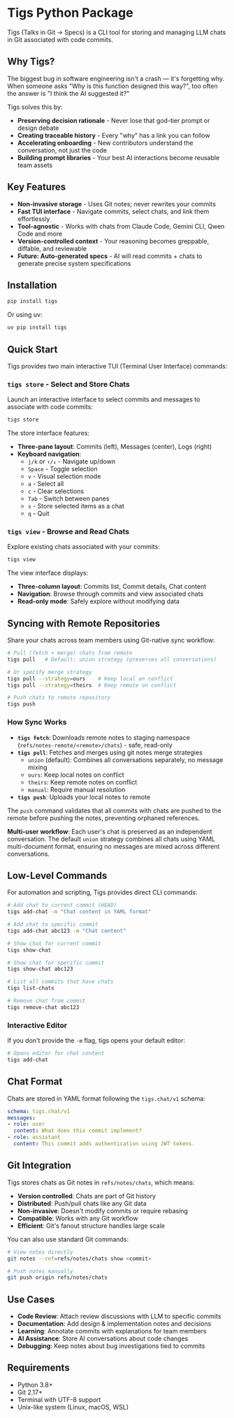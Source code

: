 # Tigs Python Package

Tigs (Talks in Git → Specs) is a CLI tool for storing and managing LLM chats in Git associated with code commits.

## Why Tigs?

The biggest bug in software engineering isn't a crash — it's forgetting why. When someone asks "Why is this function designed this way?", too often the answer is "I think the AI suggested it?"

Tigs solves this by:
- **Preserving decision rationale** - Never lose that god-tier prompt or design debate
- **Creating traceable history** - Every "why" has a link you can follow
- **Accelerating onboarding** - New contributors understand the conversation, not just the code
- **Building prompt libraries** - Your best AI interactions become reusable team assets

## Key Features

- **Non-invasive storage** - Uses Git notes; never rewrites your commits
- **Fast TUI interface** - Navigate commits, select chats, and link them effortlessly
- **Tool-agnostic** - Works with chats from Claude Code, Gemini CLI, Qwen Code and more
- **Version-controlled context** - Your reasoning becomes greppable, diffable, and reviewable
- **Future: Auto-generated specs** - AI will read commits + chats to generate precise system specifications

## Installation

```bash
pip install tigs
```

Or using uv:

```bash
uv pip install tigs
```

## Quick Start

Tigs provides two main interactive TUI (Terminal User Interface) commands:

### `tigs store` - Select and Store Chats

Launch an interactive interface to select commits and messages to associate with code commits:

```bash
tigs store
```

The store interface features:
- **Three-pane layout**: Commits (left), Messages (center), Logs (right)
- **Keyboard navigation**:
  - `j/k` or `↑/↓` - Navigate up/down
  - `Space` - Toggle selection
  - `v` - Visual selection mode
  - `a` - Select all
  - `c` - Clear selections
  - `Tab` - Switch between panes
  - `s` - Store selected items as a chat
  - `q` - Quit

### `tigs view` - Browse and Read Chats

Explore existing chats associated with your commits:

```bash
tigs view
```

The view interface displays:
- **Three-column layout**: Commits list, Commit details, Chat content
- **Navigation**: Browse through commits and view associated chats
- **Read-only mode**: Safely explore without modifying data

## Syncing with Remote Repositories

Share your chats across team members using Git-native sync workflow:

```bash
# Pull (fetch + merge) chats from remote
tigs pull   # Default: union strategy (preserves all conversations)

# Or specify merge strategy
tigs pull --strategy=ours    # Keep local on conflict
tigs pull --strategy=theirs  # Keep remote on conflict

# Push chats to remote repository
tigs push
```

### How Sync Works

- **`tigs fetch`**: Downloads remote notes to staging namespace (`refs/notes-remote/<remote>/chats`) - safe, read-only
- **`tigs pull`**: Fetches and merges using git notes merge strategies
  - `union` (default): Combines all conversations separately, no message mixing
  - `ours`: Keep local notes on conflict
  - `theirs`: Keep remote notes on conflict
  - `manual`: Require manual resolution
- **`tigs push`**: Uploads your local notes to remote

The `push` command validates that all commits with chats are pushed to the remote before pushing the notes, preventing orphaned references.

**Multi-user workflow**: Each user's chat is preserved as an independent conversation. The default `union` strategy combines all chats using YAML multi-document format, ensuring no messages are mixed across different conversations.

## Low-Level Commands

For automation and scripting, Tigs provides direct CLI commands:

```bash
# Add chat to current commit (HEAD)
tigs add-chat -m "Chat content in YAML format"

# Add chat to specific commit
tigs add-chat abc123 -m "Chat content"

# Show chat for current commit
tigs show-chat

# Show chat for specific commit
tigs show-chat abc123

# List all commits that have chats
tigs list-chats

# Remove chat from commit
tigs remove-chat abc123
```

### Interactive Editor

If you don't provide the `-m` flag, tigs opens your default editor:

```bash
# Opens editor for chat content
tigs add-chat
```

## Chat Format

Chats are stored in YAML format following the `tigs.chat/v1` schema:

```yaml
schema: tigs.chat/v1
messages:
- role: user
  content: What does this commit implement?
- role: assistant
  content: This commit adds authentication using JWT tokens.
```

## Git Integration

Tigs stores chats as Git notes in `refs/notes/chats`, which means:

- **Version controlled**: Chats are part of Git history
- **Distributed**: Push/pull chats like any Git data
- **Non-invasive**: Doesn't modify commits or require rebasing
- **Compatible**: Works with any Git workflow
- **Efficient**: Git's fanout structure handles large scale

You can also use standard Git commands:
```bash
# View notes directly
git notes --ref=refs/notes/chats show <commit>

# Push notes manually
git push origin refs/notes/chats
```

## Use Cases

- **Code Review**: Attach review discussions with LLM to specific commits
- **Documentation**: Add design & implementation notes and decisions
- **Learning**: Annotate commits with explanations for team members
- **AI Assistance**: Store AI conversations about code changes
- **Debugging**: Keep notes about bug investigations tied to commits

## Requirements

- Python 3.8+
- Git 2.17+
- Terminal with UTF-8 support
- Unix-like system (Linux, macOS, WSL)